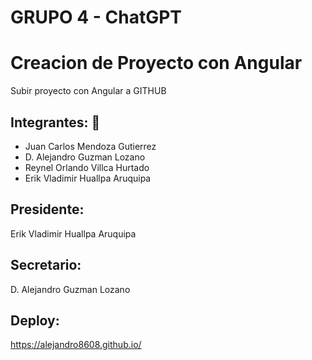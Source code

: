 # GRUPO 4 - ChatGPT

# Creacion de Proyecto con Angular
Subir proyecto con Angular a GITHUB

## Integrantes: 🚀

* Juan Carlos Mendoza Gutierrez
* D. Alejandro Guzman Lozano
* Reynel Orlando Villca Hurtado
* Erik Vladimir Huallpa Aruquipa 

## Presidente: 
Erik Vladimir Huallpa Aruquipa 
## Secretario: 
D. Alejandro Guzman Lozano

## Deploy: 
https://alejandro8608.github.io/
